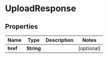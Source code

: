 

# UploadResponse


## Properties

| Name | Type | Description | Notes |
|------------ | ------------- | ------------- | -------------|
|**href** | **String** |  |  [optional] |



